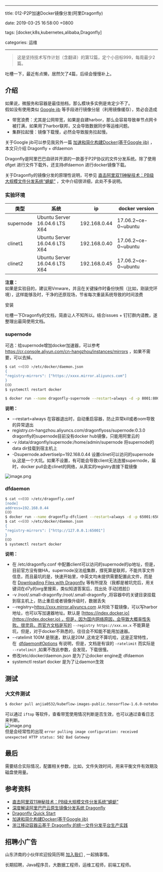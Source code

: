 
---

title: 012-P2P加速Docker镜像分发(阿里Dragonfly)

date: 2019-03-25 16:58:00 +0800

tags: [docker,k8s,kubernetes,alibaba,Dragonfly]

categories: 运维

---

> 这是坚持技术写作计划（含翻译）的第12篇，定个小目标999，每周最少2篇。


吐槽一下，最近有点懒，居然欠了4篇，后续会慢慢补上。

<a name="61a3ec66"></a>
## 介绍
如果说，微服务和容器是最佳拍档，那么模块多实例是肯定少不了。<br />假如没有使用类似 [Google jib](https://github.com/GoogleContainerTools/jib) 等手段进行镜像分层（利用镜像缓存），势必会造成

- 带宽浪费：尤其是公网带宽，如果是自建harbor，那么会容易导致单节点网卡被打满，如果用了harbor联邦，又会导致数据同步等运维问题。
- 集群拉起慢：镜像下载慢，必然会导致服务拉起慢。

关于Google jib可以参见我另外一篇 [加速和简化构建Docker(基于Google jib)](https://juejin.im/post/5c60c021f265da2dd37bf85b) ，本文只介绍 Dragonfly + dfdaemon 

Dragonfly是阿里巴巴自研并开源的一款基于P2P协议的文件分发系统。除了使用 dfget 进行文件下载外，还支持dfdaemon 进行docker镜像下载。

关于Dragonfly的镜像分发的原理性说明，可参见 [直击阿里双11神秘技术：PB级大规模文件分发系统“蜻蜓”](https://yq.aliyun.com/articles/244897) ，文中介绍很详细，此处不多说明。

<!-- more -->

<a name="12267079"></a>
### 实验环境

| 类型 | 系统 | ip | docker version |
| --- | --- | --- | --- |
| supernode | Ubuntu Server 16.04.6 LTS X64 | 192.168.0.44 | 17.06.2~ce-0~ubuntu |
| clinet1 | Ubuntu Server 16.04.6 LTS X64 | 192.168.0.40 | 17.06.2~ce-0~ubuntu |
| clinet2 | Ubuntu Server 16.04.6 LTS X64 | 192.168.0.45 | 17.06.2~ce-0~ubuntu |


**注意：** <br />如果是实验目的，建议用Vmware，并且在关键操作时备份快照（比如，刚装完环境），这样能够及时，干净的还原现场，节省每次重装系统导致的时间浪费

安装

吐槽一下Dragonfly的文档，简直让人不知所以。结合issues + 钉钉群内请教，遂整理出最简使用文档。
<a name="supernode"></a>
### supernode
可选：给supernode增加docker加速器，可以参考 https://cr.console.aliyun.com/cn-hangzhou/instances/mirrors ，如果不需要，可以去掉。
```bash
$ cat <<EOD >/etc/docker/daemon.json
{
"registry-mirrors": ["https://xxxx.mirror.aliyuncs.com"] 
}
EOD
$ systemctl restart docker 
```

```bash
$ docker run --name dragonfly-supernode --restart=always -d -p 8001:8001 -p 8002:8002 -v /data/dragonfly/supernode:/home/admin/supernode registry.cn-hangzhou.aliyuncs.com/dragonflyoss/supernode:0.3.0 -Dsupernode.advertiseIp=192.168.0.44
```

**说明：**

- --restart=always 在容器退出时，自动重启容器，防止异常kill或者oom导致的异常退出
- registry.cn-hangzhou.aliyuncs.com/dragonflyoss/supernode:0.3.0 dragonfly的supernode目前没有docker hub镜像，只能用阿里云的
- -v /data/dragonfly/supernode:/home/admin/supernode 将supernode的data dir挂载到宿主机上
- -Dsupernode.advertiseIp=192.168.0.44 设置clinet可以访问的supernode ip,这是一个大坑。如果不设置，有可能会导致client无法连接supernode，届时，docker pull会走clinet的网络，从真实的registry直接下载镜像


![image.png](https://cdn.nlark.com/yuque/0/2019/png/226273/1553506862485-080cc522-2d28-47b9-8d6b-3db34db173f3.png#align=left&display=inline&height=624&name=image.png&originHeight=624&originWidth=725&size=90024&status=done&width=725)
<a name="752efc6a"></a>
### dfdaemon 

```bash
$ cat <<EOD >/etc/dragonfly.conf
[node]
address=192.168.0.44
EOD
$ docker run --name dragonfly-dfclient --restart=always -d -p 65001:65001 -v /root/.small-dragonfly:/root/.small-dragonfly -v /etc/dragonfly.conf:/etc/dragonfly.conf dragonflyoss/dfclient:v0.3.0 --registry=https://xxx.mirror.aliyuncs.com  --ratelimit 100M
$ cat <<EOD >/etc/docker/daemon.json
{
"registry-mirrors": ["http://127.0.0.1:65001"]
}
EOD
$ systemctl restart docker 
```

**说明：** 

- 在 /etc/dragonfly.conf 中配置client可以访问的supernode的ip地址，但是，目前官方没有做HA，supernode没法组集群，撑死算是联邦，不能共享文件信息，而且最坑的是，快速开始里，中英文均未提供需要配置此文件，而是在 [Downloading Files with Dragonfly](https://d7y.io/en-us/docs/userguide/download_files.html) 等有所提及（我都是被坑完后，用关键词在d7y的org里搜索，类似知道答案后，找出处 手动[捂脸]）
- -v /root/.small-dragonfly:/root/.small-dragonfly ,将容器中的关键目录挂载到宿主机上，防止重启或者镜像升级时，数据丢失
- --registry=https://xxx.mirror.aliyuncs.com 从何处下载镜像，可以写harbor地址，也可以写加速器地址。默认是 [https://index.docker.io](https://index.docker.io) ，但是，因为国内网络原因，会导致大概率性失败。很灵异。而官方文档是写的 `--registry https://xxx.xx.x` 不能算是坑，但是，对于docker不熟悉的，往往会不知能不能用加速器。
- --ratelimit 100M 是限速，默认是20M ,这肯定不算坑哈，这是正常特性，在  [dfdaemon#Options](https://d7y.io/zh-cn/docs/quickstart.html) 有说明，但是，文档是有误的 `-ratelimit` 而实际是 `--ratelimit` ,如果不改此参数，会发现，下载很慢。
- 修改/etc/docker/daemon.json 是为了让docker engine走 dfdaemon
- systemctl restart docker 是为了让daemon生效

<a name="db06c78d"></a>
## 测试
<a name="4a76b96e"></a>
### 大文件测试

```bash
$ docker pull anjia0532/kubeflow-images-public.tensorflow-1.6.0-notebook-gpu:v20180604-b3733835
```
可以通过 `iftop` 等软件，查看带宽使用情况判断是否生效，也可以通过查看日志来判断。<br />![image.png](https://cdn.nlark.com/yuque/0/2019/png/226273/1553508378817-cde03b19-e0e2-4d03-a233-b9090cc0db2f.png#align=left&display=inline&height=821&name=image.png&originHeight=821&originWidth=1911&size=46951&status=done&width=1911)<br />但是会经常性的出现 `error pulling image configuration: received unexpected HTTP status: 502 Bad Gateway` 

<a name="9415a826"></a>
## 最后
需要结合实际情况，配置相关参数，比如，文件失效时间，用来平衡文件有效期及磁盘使用量。
<a name="35808e79"></a>
## 参考资料

- [直击阿里双11神秘技术：PB级大规模文件分发系统“蜻蜓”](https://yq.aliyun.com/articles/244897)
- [深度解读阿里巴巴云原生镜像分发系统 Dragonfly](https://mp.weixin.qq.com/s?__biz=MzUzNzYxNjAzMg==∣=2247484045&idx=1&sn=2e4586171930b8d3080eadd55be09723)
- [Dragonfly Quick Start](https://d7y.io/en-us/docs/quickstart.html)
- [加速和简化构建Docker(基于Google jib)](https://juejin.im/post/5c60c021f265da2dd37bf85b)
- [浙江移动容器云基于 Dragonfly 的统一文件分发平台生产实践](https://d7y.io/zh-cn/blog/china-mobile-practice.html)

<a name="fb674066"></a>
## 招聘小广告

山东济南的小伙伴欢迎投简历啊 [加入我们](https://www.shunnengnet.com/index.php/Home/Contact/join.html) , 一起搞事情。

长期招聘，Java程序员，大数据工程师，运维工程师，前端工程师。


